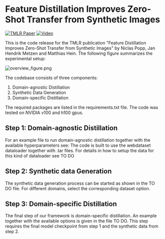 # Feature Distillation Improves Zero-Shot Transfer from Synthetic Images

[![TMLR Paper](https://img.shields.io/badge/TMLR-Paper-blue)](https://openreview.net/forum?id=SP8DLl6jgb)
[![Video](https://img.shields.io/badge/YouTube-Video-red)](https://www.youtube.com/watch?v=KbdacNWGiAM)


This is the code release for the TMLR publication "Feature Distillation Improves Zero-Shot Transfer from Synthetic Images" by Niclas Popp, Jan Hendrik Metzen and Matthias Hein. The following figure summarizes the experimental setup:

![overview_figure.png](overview.png)

The codebase consists of three components: 

1. Domain-agnostic Distillation
2. Synthetic Data Generation
3. Domain-specific Distillation

The required packages are listed in the requirements.txt file. The code was tested on NVIDIA v100 and h100 gpus.

## Step 1: Domain-agnostic Distillation
For an example file to run domain-agnostic distillation together with the available hyperparameters see: 
The code is built to use the webdataset dataloader together with .tar files. For details in how to setup the data for this kind of dataloader see TO DO

## Step 2: Synthetic data Generation
The synthetic data generation process can be started as shown in the TO DO file. 
For different domains, select the corresponding dataset option.

## Step 3: Domain-specific Distillation
The final step of our framework is domain-specific distillation.
An example together with the available options is given in the file TO DO. 
This step requires the final model checkpoint from step 1 and the synthetic data from step 2.
